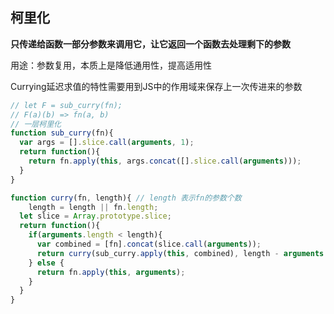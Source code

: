 ## 柯里化



**只传递给函数一部分参数来调用它，让它返回一个函数去处理剩下的参数**

用途：参数复用，本质上是降低通用性，提高适用性

Currying延迟求值的特性需要用到JS中的作用域来保存上一次传进来的参数



```javascript
// let F = sub_curry(fn);
// F(a)(b) => fn(a, b)
// 一层柯里化
function sub_curry(fn){
  var args = [].slice.call(arguments, 1);
  return function(){
    return fn.apply(this, args.concat([].slice.call(arguments)));
  }
}

function curry(fn, length){ // length 表示fn的参数个数
	length = length || fn.length;
  let slice = Array.prototype.slice;
  return function(){
    if(arguments.length < length){
      var combined = [fn].concat(slice.call(arguments));
      return curry(sub_curry.apply(this, combined), length - arguments.length);
    } else {
      return fn.apply(this, arguments);
    }
  }
}
```

